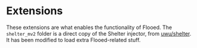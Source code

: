 # Extensions

These extensions are what enables the functionality of Flooed. The `shelter_mv2` folder is a direct copy of the Shelter injector, from [uwu/shelter](https://github.com/uwu/shelter). It has been modified
to load extra Flooed-related stuff.
